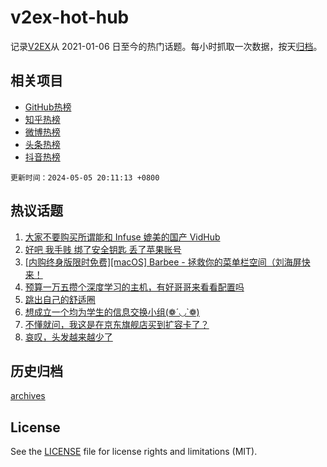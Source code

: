 # v2ex-hot-hub

 记录[V2EX](https://www.v2ex.com/)从 2021-01-06 日至今的热门话题。每小时抓取一次数据，按天[归档](archives)。
 
 ## 相关项目

- [GitHub热榜](https://github.com/snaildev/github-hot-hub)
- [知乎热榜](https://github.com/snaildev/zhihu-hot-hub)
- [微博热榜](https://github.com/snaildev/weibo-hot-hub)
- [头条热榜](https://github.com/snaildev/toutiao-hot-hub)
- [抖音热榜](https://github.com/snaildev/douyin-hot-hub)


 `更新时间：2024-05-05 20:11:13 +0800`

## 热议话题

1. [大家不要购买所谓能和 Infuse 媲美的国产 VidHub](https://www.v2ex.com/t/1037783)
1. [好吧 我手贱 绑了安全钥匙 丢了苹果账号](https://www.v2ex.com/t/1037786)
1. [[内购终身版限时免费][macOS] Barbee - 拯救你的菜单栏空间（刘海屏快来！](https://www.v2ex.com/t/1037737)
1. [预算一万五攒个深度学习的主机，有好哥哥来看看配置吗](https://www.v2ex.com/t/1037774)
1. [跳出自己的舒适圈](https://www.v2ex.com/t/1037771)
1. [想成立一个均为学生的信息交换小组(❁´◡`❁)](https://www.v2ex.com/t/1037741)
1. [不懂就问，我这是在京东旗舰店买到扩容卡了？](https://www.v2ex.com/t/1037744)
1. [哀叹，头发越来越少了](https://www.v2ex.com/t/1037757)

## 历史归档

[archives](archives)

## License

See the [LICENSE](LICENSE) file for license rights and limitations (MIT).

